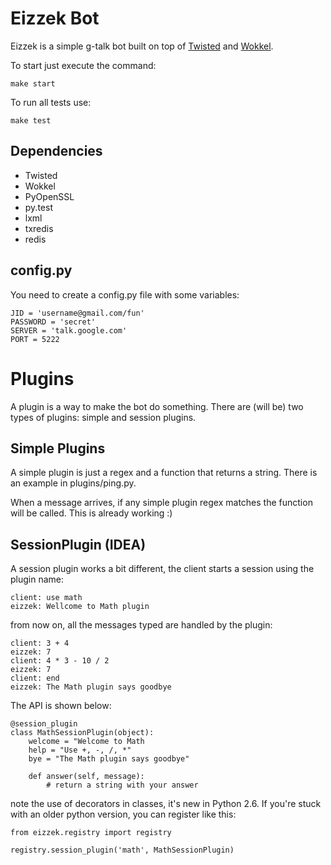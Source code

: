 Eizzek Bot
==========

Eizzek is a simple g-talk bot built on top of [Twisted](http://twistedmatrix.com/) and [Wokkel](http://wokkel.ik.nu/).

To start just execute the command:

    make start

To run all tests use:

    make test

Dependencies
------------

 - Twisted
 - Wokkel
 - PyOpenSSL
 - py.test
 - lxml
 - txredis
 - redis

config.py
---------

You need to create a config.py file with some variables:

    JID = 'username@gmail.com/fun'
    PASSWORD = 'secret'
    SERVER = 'talk.google.com'
    PORT = 5222

Plugins
=======

A plugin is a way to make the bot do something. There are (will be) two types of plugins: simple and session plugins.

Simple Plugins
--------------

A simple plugin is just a regex and a function that returns a string. There is an example in plugins/ping.py.

When a message arrives, if any simple plugin regex matches the function will be called. This is already working :)

SessionPlugin (IDEA)
--------------------

A session plugin works a bit different, the client starts a session using the plugin name:

    client: use math
    eizzek: Wellcome to Math plugin
    
from now on, all the messages typed are handled by the plugin: 

    client: 3 + 4
    eizzek: 7
    client: 4 * 3 - 10 / 2
    eizzek: 7
    client: end
    eizzek: The Math plugin says goodbye

The API is shown below:
    
    @session_plugin
    class MathSessionPlugin(object):
        welcome = "Welcome to Math 
        help = "Use +, -, /, *"
        bye = "The Math plugin says goodbye"
        
        def answer(self, message):
            # return a string with your answer

note the use of decorators in classes, it's new in Python 2.6. If you're stuck with an older python version, you can register like this:

    from eizzek.registry import registry

    registry.session_plugin('math', MathSessionPlugin)

